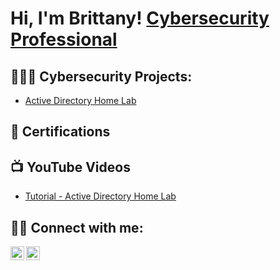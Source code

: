 <h1>Hi, I'm Brittany!  <a href="https://www.linkedin.com/in/brittanyk-cybersec/">Cybersecurity Professional</a>

<h2>👩🏽‍💻 Cybersecurity Projects:</h2>

  - [Active Directory Home Lab](https://github.com/joshmadakor1/Algorithms-Practice)
  
<h2>📄 Certifications</h2>


<h2>📺 YouTube Videos</h2>

- [Tutorial - Active Directory Home Lab](https://github.com/joshmadakor1/Algorithms-Practice)

<h2> 🤳🏽 Connect with me:</h2>

[<img align="left" alt="JoshMadakor | YouTube" width="22px" src="https://cdn.jsdelivr.net/npm/simple-icons@v3/icons/youtube.svg" />][youtube]
[<img align="left" alt="JoshMadakor | LinkedIn" width="22px" src="https://cdn.jsdelivr.net/npm/simple-icons@v3/icons/linkedin.svg" />][linkedin]

[youtube]: https://www.youtube.com/@PinkHustleDiaries
[linkedin]: https://www.linkedin.com/in/brittanyk-cybersec/

<!--
**joshmadakor1/joshmadakor1** is a ✨ _special_ ✨ repository because its `README.md` (this file) appears on your GitHub profile.

Here are some ideas to get you started:

- 🔭 I’m currently working on ...
- 🌱 I’m currently learning ...
- 👯 I’m looking to collaborate on ...
- 🤔 I’m looking for help with ...
- 💬 Ask me about ...
- 📫 How to reach me: ...
- 😄 Pronouns: ...
- ⚡ Fun fact: ...
-->
